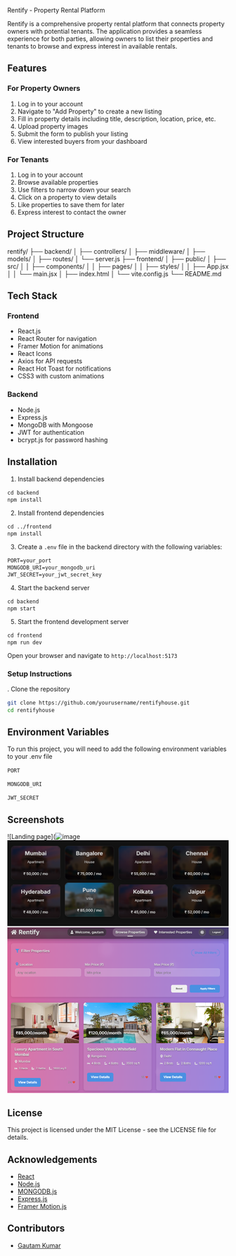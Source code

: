 
Rentify - Property Rental Platform

Rentify is a comprehensive property rental platform that connects property owners with potential tenants. The application provides a seamless experience for both parties, allowing owners to list their properties and tenants to browse and express interest in available rentals.

## Features
### For Property Owners

1. Log in to your account
2. Navigate to "Add Property" to create a new listing
3. Fill in property details including title, description, location, price, etc.
4. Upload property images
5. Submit the form to publish your listing
6. View interested buyers from your dashboard


### For Tenants

1. Log in to your account
2. Browse available properties
3. Use filters to narrow down your search
4. Click on a property to view details
5. Like properties to save them for later
6. Express interest to contact the owner


## Project Structure
rentify/
├── backend/
│   ├── controllers/
│   ├── middleware/
│   ├── models/
│   ├── routes/
│   └── server.js
├── frontend/
│   ├── public/
│   ├── src/
│   │   ├── components/
│   │   ├── pages/
│   │   ├── styles/
│   │   ├── App.jsx
│   │   └── main.jsx
│   ├── index.html
│   └── vite.config.js
└── README.md
## Tech Stack
### Frontend
- React.js
- React Router for navigation
- Framer Motion for animations
- React Icons
- Axios for API requests
- React Hot Toast for notifications
- CSS3 with custom animations

### Backend
- Node.js
- Express.js
- MongoDB with Mongoose
- JWT for authentication
- bcrypt.js for password hashing



## Installation
1. Install backend dependencies


```shellscript
cd backend
npm install
```

2. Install frontend dependencies


```shellscript
cd ../frontend
npm install
```
3. Create a `.env` file in the backend directory with the following variables:


```plaintext
PORT=your_port
MONGODB_URI=your_mongodb_uri
JWT_SECRET=your_jwt_secret_key
```
4. Start the backend server


```shellscript
cd backend
npm start
```

5. Start the frontend development server


```shellscript
cd frontend
npm run dev
```
Open your browser and navigate to `http://localhost:5173`

### Setup Instructions

. Clone the repository
```bash
git clone https://github.com/yourusername/rentifyhouse.git
cd rentifyhouse
```
## Environment Variables

To run this project, you will need to add the following environment variables to your .env file

`PORT`

`MONGODB_URI`

`JWT_SECRET`


## Screenshots

![Landing page](![image](https://github.com/user-attachments/assets/338e86b6-17dc-4994-957c-1934597d6b39)
![Select Cities](https://github.com/Gautamkr-10/Rentifyhouse/blob/a4278a6dfbdd0b45b1f32a62f628cb207f92a88b/Screenshot%202025-04-04%20122539.png)
![Property List](https://github.com/Gautamkr-10/Rentifyhouse/blob/a4278a6dfbdd0b45b1f32a62f628cb207f92a88b/Screenshot%202025-04-04%20125448.png)




## License

This project is licensed under the MIT License - see the LICENSE file for details.


## Acknowledgements

 - [React](https://reactjs.org/)
 - [Node.js](https://nodejs.org/)
 - [MONGODB.js](https://www.mongodb.com/)
 - [Express.js](https://expressjs.com/)
 - [Framer Motion.js](https://www.framer.com/motion/)



## Contributors
- [Gautam Kumar](https://github.com/Gautamkr-10)
